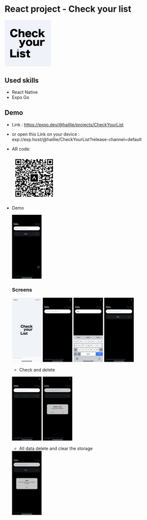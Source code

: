 # React project - Check your list

<!-- ![logo](assets/icon-checkyourlist.png) -->
<img src="/assets/icon-checkyourlist.png" width="30%" height="30%"/>

## Used skills

- React Native
- Expo Go


## Demo
- Link :  https://expo.dev/@haillie/projects/CheckYourList
- or open this Link on your device : exp://exp.host/@haillie/CheckYourList?release-channel=default
- AR code:

    <img src="/assets/qrcode-checkyourlist.svg" width="30%" height="30%"/>


- Demo

    <img src="/img/demo.gif" width="20%" height="20%"/>


    ### Screens
    
    <img src="/img/screen-splash.PNG" width="20%" height="20%"/> <img src="/img/screen-plain.PNG" width="20%" height="20%"/>
    <img src="/img/screen-input.PNG" width="20%" height="20%"/> <img src="/img/screen-list01.PNG" width="20%" height="20%"/>


    - Check and delete

    <img src="/img/screen-list-checked.PNG" width="20%" height="20%"/> <img src="/img/screen-list-delete.PNG" width="20%" height="20%"/>
    
    
    
     - All data delete and clear the storage

    <img src="/img/screen-data-clear.PNG" width="20%" height="20%"/>


